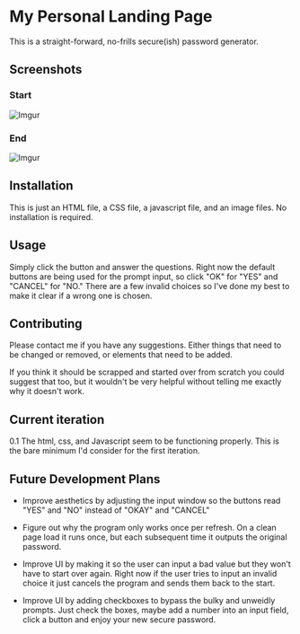 # My Personal Landing Page

This is a straight-forward, no-frills secure(ish) password generator.

## Screenshots

### Start 
![Imgur](https://imgur.com/G4nQZFd)

### End 
![Imgur](https://imgur.com/51qm199)

## Installation

This is just an HTML file, a CSS file, a javascript file, and an image files. No installation is required.

## Usage

Simply click the button and answer the questions. Right now the default buttons are being used for the prompt input, so click "OK" for "YES" and "CANCEL" for "NO." There are a few invalid choices so I've done my best to make it clear if a wrong one is chosen.

## Contributing

Please contact me if you have any suggestions. Either things that need to be changed or removed, or elements that need to be added.

If you think it should be scrapped and started over from scratch you could suggest that too, but it wouldn't be very helpful without telling me exactly why it doesn't work.

## Current iteration

0.1  The html, css, and Javascript seem to be functioning properly. This is the bare minimum I'd consider for the first iteration. 


## Future Development Plans

- Improve aesthetics by adjusting the input window so the buttons read "YES" and "NO" instead of "OKAY" and "CANCEL"

- Figure out why the program only works once per refresh. On a clean page load it runs once, but each subsequent time it outputs the original password.

- Improve UI by making it so the user can input a bad value but they won't have to start over again. Right now if the user tries to input an invalid choice it just cancels the program and sends them back to the start.

- Improve UI by adding checkboxes to bypass the bulky and unweidly prompts. Just check the boxes, maybe add a number into an input field, click a button and enjoy your new secure password.